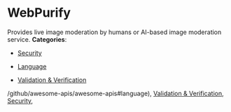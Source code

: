 # WebPurify


Provides live image moderation by humans or AI-based image moderation service.
**Categories**:

- [Security](https://github/awesome-apis/awesome-apis#security)

- [Language](https://github/awesome-apis/awesome-apis#language)

- [Validation & Verification](https://github/awesome-apis/awesome-apis#validation-and-verification)



/github/awesome-apis/awesome-apis#language), [Validation & Verification](https://github/awesome-apis/awesome-apis#validation-and-verification), [Security](https://github/awesome-apis/awesome-apis#security),


